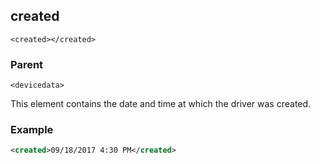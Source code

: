 ## created

`<created></created>`

### Parent

`<devicedata>`


This element contains the date and time at which the driver was created.


### Example

```xml
<created>09/18/2017 4:30 PM</created>
```


